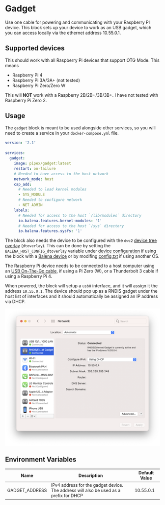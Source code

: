 # Gadget

Use one cable for powering and communicating with your Raspberry PI device. This block sets up your device to work as an USB gadget, which you can access locally via the ethernet address 10.55.0.1.


## Supported devices

This should work with all Raspberry Pi devices that support OTG Mode. This means

- Raspberry Pi 4
- Raspberry Pi 3A/3A+ (not tested)
- Raspberry Pi Zero/Zero W

This will **NOT** work with a Raspberry 2B/2B+/3B/3B+. I have not tested with Raspberry Pi Zero 2.

## Usage 

The `gadget` block is meant to be used alongside other services, so you will need to create a service in your `docker-compose.yml` file.

```yaml
version: '2.1'

services:
  gadget:
    image: pipex/gadget:latest
    restart: on-failure
    # Needed to have access to the host network
    network_mode: host
    cap_add:
      # Needed to load kernel modules
      - SYS_MODULE
      # Needed to configure network
      - NET_ADMIN
    labels:
      # Needed for access to the host `/lib/modules` directory
      io.balena.features.kernel-modules: '1'
      # Needed for access to the host `/sys` directory
      io.balena.features.sysfs: '1'
```

The block also needs the device to be configured with the `dwc2` [device tree overlay](https://www.balena.io/docs/reference/OS/advanced/#setting-device-tree-overlays-dtoverlay-and-parameters-dtparam) (`dtoverlay`). This can be done by setting the `BALENA_HOST_CONFIG_dtoverlay` variable under [device configuration](https://www.balena.io/docs/learn/manage/configuration/#device-configuration-management) if using the block with a [Balena device](https://www.balena.io) or by modifing [config.txt](https://www.raspberrypi.com/documentation/computers/config_txt.html) if using another OS.

The Raspberry Pi device needs to be connected to a host computer using an [USB On-The-Go cable](https://en.wikipedia.org/wiki/USB_On-The-Go), if using a Pi Zero (W), or a Thunderbolt 3 cable if using a Raspberry Pi 4.

When powered, the block will setup a `usb0` interface, and it will assign it the address `10.55.0.1`. The device should pop up as a RNDIS gadget under the host list of interfaces and it should automatically be assigned an IP address via DHCP.

![The RNDIS gadget should appear in the interface list](assets/network-setup.png)

## Environment Variables

| Name             | Description                                                                             | Default Value |
|------------------|-----------------------------------------------------------------------------------------|---------------|
| GADGET_ADDRESS   | IPv4 address for the gadget device. The address will also be used as a prefix for DHCP  | 10.55.0.1     |

